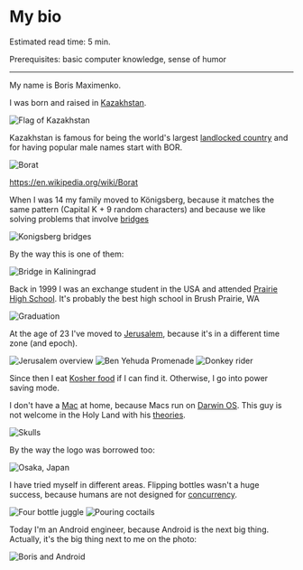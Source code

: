 # My bio

Estimated read time: 5 min.

Prerequisites: basic computer knowledge, sense of humor

***

My name is Boris Maximenko.

I was born and raised in [Kazakhstan](https://en.wikipedia.org/wiki/Kazakhstan).

![Flag of Kazakhstan](https://upload.wikimedia.org/wikipedia/commons/d/d3/Flag_of_Kazakhstan.svg)

Kazakhstan is famous for being the world's largest [landlocked country](https://en.wikipedia.org/wiki/Landlocked_country) 
and for having popular male names start with BOR.

![Borat](https://upload.wikimedia.org/wikipedia/en/3/39/Borat_ver2.jpg)

https://en.wikipedia.org/wiki/Borat

When I was 14 my family moved to Königsberg, because it matches the same pattern (Capital K + 9 random characters) 
and because we like solving problems that involve [bridges](https://en.wikipedia.org/wiki/Seven_Bridges_of_K%C3%B6nigsberg)

![Konigsberg bridges](https://upload.wikimedia.org/wikipedia/commons/5/5d/Konigsberg_bridges.png)

By the way this is one of them:

![Bridge in Kaliningrad](files/IMG_20160805_150240.jpg)

Back in 1999 I was an exchange student in the USA and attended [Prairie High School](https://en.wikipedia.org/wiki/Prairie_High_School_(Vancouver,_Washington)). 
It's probably the best high school in Brush Prairie, WA

![Graduation](files/063.jpg)

At the age of 23 I've moved to [Jerusalem](https://en.wikipedia.org/wiki/Jerusalem), 
because it's in a different time zone (and epoch).

![Jerusalem overview](files/DSC05907.JPG)
![Ben Yehuda Promenade](files/20140317_135453.jpg)
![Donkey rider](files/DSC09255.JPG)

Since then I eat [Kosher food](https://en.wikipedia.org/wiki/Kosher_foods) if I can find it. 
Otherwise, I go into power saving mode.

I don't have a [Mac](https://en.wikipedia.org/wiki/Macintosh) at home, 
because Macs run on [Darwin OS](https://en.wikipedia.org/wiki/Darwin_(operating_system)). 
This guy is not welcome in the Holy Land with his [theories](https://en.wikipedia.org/wiki/Evolution).

![Skulls](files/DSC01267.JPG)

By the way the logo was borrowed too:

![Osaka, Japan](files/IMG_4243.JPG)

I have tried myself in different areas. Flipping bottles wasn't a huge success, 
because humans are not designed for [concurrency](https://en.wikipedia.org/wiki/Concurrency_(computer_science)).

![Four bottle juggle](files/050529-32.jpg)
![Pouring coctails](files/050529-33.jpg)

Today I'm an Android engineer, because Android is the next big thing. 
Actually, it's the big thing next to me on the photo:

![Boris and Android](files/IMG_20170314_150252.jpeg)
